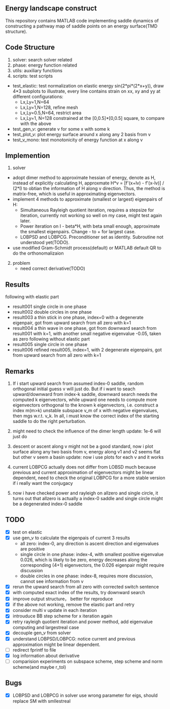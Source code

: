 ## Energy landscape construct

This repository contains MATLAB code implementing saddle dynamics of constructing a pathway map of saddle points on an energy surface(TMD structure).

## Code Structure

1. solver: search solver related
2. phase: energy function related
3. utils: auxiliary functions
4. scripts: test scripts
  - test_elastic: test normalization on elastic energy sin(2\*pi*(2\*x+y)), draw 4*3 subplots to illustrate, every line contains strain on xx, xy and yy at different configurations:
    - Lx,Ly=1,N=64
    - Lx,Ly=1,N=128, refine mesh
    - Lx,Ly=0.5,N=64, restrict area
    - Lx,Ly=1, N=128 constrained at the [0,0.5]\*[0,0.5] square, to compare with the above
  - test_gen_v: generate v for some x with some k
  - test_plot_v: plot energy surface around x along any 2 basis from v
  - test_v_mono: test monotonicity of energy function at x along v

## Implemention

1. solver
  - adopt dimer method to approximate hessian of energy, denote as H, instead of explicitly calculating H, approxmate H\*v = [f'(x+lv) - f'(x-lv)] / (2\*l) to obtian the information of H along v direction. Thus, the method is matrix-free, which is useful in approximating eigenvectors.
  - implement 4 methods to approximate (smallest or largest) eigenpairs of H:
    - Simultaneous Rayleigh quotient iteration, requires a stepsize for iteration, currently not working so well on my case, might test again later.
    - Power iteration on I - beta\*H, with beta small enough, approximate the smallest eigenpairs. Change - to + for largest case.
    - LOBPSD and LOBPCG. Preconditioner set as identity. Subroutine not understood yet(TODO).
  - use modified Gram-Schmidt process(default) or MATLAB default QR to do the orthonomalizaion

2. problem
	- need correct derivative(TODO)

## Results

following with elastic part
- result001 single circle in one phase
- result002 double circles in one phase
- result003 a thin stick in one phase, index=0 with a degenerate eigenpair, got from upward search from all zero with k=1
- result004 a thin wave in one phase, got from downward search from result001 with k=1, with another small negative eigenvalue -0.05, taken as zero
following without elastic part
- result005 single circle in one phase
- result006 refined result005, index=1, with 2 degenerate eigenpairs, got from upward search from all zero with k=1

## Remarks

1. If i start upward search from assumed index-0 saddle, random orthogonal initial guess v will just do. But if i want to seach upward/downward from index-k saddle, downward search needs the computed k eigenvectors, while upward one needs to compute more eigenvectors orthogonal to the known k eigenvectors, i.e. construct a index m(m>k) unstable subspace v_m of x with negative eigenvalues, then mgs w.r.t. v_k. In all, i must know the correct index of the starting saddle to do the right perturbation.

2. might need to check the influence of the dimer length
  update: 1e-6 will just do

3. descent or ascent along v might not be a good standard, now i plot surface along any two basis from v, energy along v1 and v2 seems flat but other v seem a basin
  update: now i use plots for each v and it works

4. current LOBPCG actually does not differ from LOBSD much because previous and current approximation of eigenvectors might be linear dependent, need to check the original LOBPCG for a more stable version if i really want the conjugacy

5. now i have checked power and rayleigh on allzero and single circle, it turns out that allzero is actually a index-0 saddle and single circle might be a degenerated index-0 saddle
## TODO

- [x] test on elastic
- [x] use gen_v to calculate the eigenpais of current 3 results
  - all zero: index-0, any direction is ascent direction and eigenvalues are positive
  - single circle in one phase: index-4, with smallest positive eigenvalue 0.026, which is likely to be zero, energy decreases along the corresponding (4+1) eigenvectors, the 0.026 eigenpair might require discussion
  - double circles in one phase: index-8, requires more discussion, cannot see information from v
- [x] rerun the upward search from all zero with corrected switch sentence
- [x] with computed exact index of the results, try downward search
- [x] improve output structure， better for reproduce
- [x] if the above not working, remove the elastic part and retry
- [x] consider multi v update in each iteration
- [x] introuduce BB step scheme for x iteration again 
- [x] retry rayleigh quotient iteration and power method, add eigenvalue computing and largestreal case
- [x] decouple gen_v from solver
- [x] understand LOBPSD/LOBPCG: notice current and previous approximation might be linear dependent.
- [ ] redirect fprintf to file
- [x] log information about derivative
- [ ] comparision experiments on subspace scheme, step scheme and norm scheme(and maybe r_tol)

## Bugs
- [x] LOBPSD and LOBPCG in solver use wrong parameter for eigs, should replace SM with smllestreal

